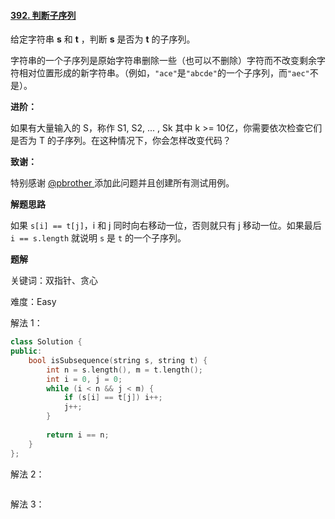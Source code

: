 #### [392. 判断子序列](https://leetcode.cn/problems/is-subsequence/)

给定字符串 **s** 和 **t** ，判断 **s** 是否为 **t** 的子序列。

字符串的一个子序列是原始字符串删除一些（也可以不删除）字符而不改变剩余字符相对位置形成的新字符串。（例如，`"ace"`是`"abcde"`的一个子序列，而`"aec"`不是）。

**进阶：**

如果有大量输入的 S，称作 S1, S2, ... , Sk 其中 k >= 10亿，你需要依次检查它们是否为 T 的子序列。在这种情况下，你会怎样改变代码？

**致谢：**

特别感谢 [@pbrother ](https://leetcode.com/pbrother/)添加此问题并且创建所有测试用例。

**解题思路**

如果 `s[i] == t[j]`，i 和 j 同时向右移动一位，否则就只有 j 移动一位。如果最后 `i == s.length` 就说明 `s` 是 `t` 的一个子序列。

**题解**

关键词：双指针、贪心

难度：Easy

解法 1：

```c++
class Solution {
public:
    bool isSubsequence(string s, string t) {
        int n = s.length(), m = t.length();
        int i = 0, j = 0;
        while (i < n && j < m) {
            if (s[i] == t[j]) i++;
            j++;
        }
        
        return i == n;
    }
};
```

解法 2：

```c++

```

解法 3：

```c++

```

